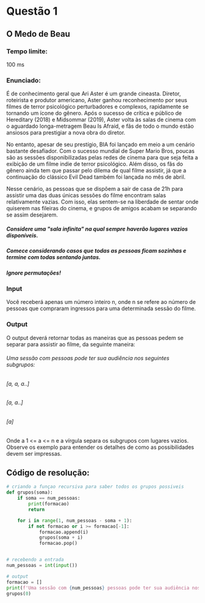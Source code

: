# Questão 1

## O Medo de Beau

### Tempo limite: 
100 ms

### Enunciado:
É de conhecimento geral que Ari Aster é um grande cineasta. Diretor, roteirista e produtor americano, Aster ganhou reconhecimento por seus filmes de terror psicológico perturbadores e complexos, rapidamente se tornando um ícone do gênero. Após o sucesso de crítica e público de Hereditary (2018) e Midsommar (2019), Aster volta às salas de cinema com o aguardado longa-metragem Beau Is Afraid, e fãs de todo o mundo estão ansiosos para prestigiar a nova obra do diretor.

No entanto, apesar de seu prestígio, BIA foi lançado em meio a um cenário bastante desafiador. Com o sucesso mundial de Super Mario Bros, poucas são as sessões disponibilizadas pelas redes de cinema para que seja feita a exibição de um filme indie de terror psicológico. Além disso, os fãs do gênero ainda tem que passar pelo dilema de qual filme assistir, já que a continuação do clássico Evil Dead também foi lançada no mês de abril.

Nesse cenário, as pessoas que se dispõem a sair de casa de 21h para assistir uma das duas únicas sessões do filme encontram salas relativamente vazias. Com isso, elas sentem-se na liberdade de sentar onde quiserem nas fileiras do cinema, e grupos de amigos acabam se separando se assim desejarem.

##### Considere uma "sala infinita" na qual sempre haverão lugares vazios disponíveis.

##### Comece considerando casos que todas as pessoas ficam sozinhas e termine com todas sentando juntas.

##### Ignore permutações!

### Input
Você receberá apenas um número inteiro n, onde n se refere ao número de pessoas que compraram ingressos para uma determinada sessão do filme.

### Output
O output deverá retornar todas as maneiras que as pessoas pedem se separar para assistir ao filme, da seguinte maneira:

###### Uma sessão com <n> pessoas pode ter sua audiência nos seguintes subgrupos:

###### [a, a, a..]

###### [a, a..]

###### [a]

Onde a 1 <= a <= n e a vírgula separa os subgrupos com lugares vazios. Observe os exemplo para entender os detalhes de como as possibilidades devem ser impressas.

## Código de resolução:
```python
# criando a funçao recursiva para saber todos os grupos possiveis
def grupos(soma):
    if soma == num_pessoas:
        print(formacao)
        return

    for i in range(1, num_pessoas - soma + 1):
        if not formacao or i >= formacao[-1]:
            formacao.append(i)
            grupos(soma + i)
            formacao.pop()


# recebendo a entrada
num_pessoas = int(input())

# output
formacao = []
print(f'Uma sessão com {num_pessoas} pessoas pode ter sua audiência nos seguintes subgrupos:')
grupos(0)
```

